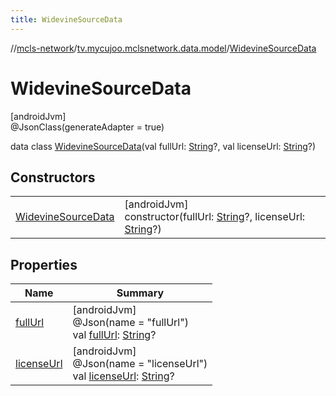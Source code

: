 ```yaml
---
title: WidevineSourceData
---
```

//[mcls-network](../../../index.html)/[tv.mycujoo.mclsnetwork.data.model](../index.html)/[WidevineSourceData](index.html)



# WidevineSourceData



[androidJvm]\
@JsonClass(generateAdapter = true)



data class [WidevineSourceData](index.html)(val fullUrl: [String](https://kotlinlang.org/api/latest/jvm/stdlib/kotlin/-string/index.html)?, val licenseUrl: [String](https://kotlinlang.org/api/latest/jvm/stdlib/kotlin/-string/index.html)?)



## Constructors


| | |
|---|---|
| [WidevineSourceData](-widevine-source-data.html) | [androidJvm]<br>constructor(fullUrl: [String](https://kotlinlang.org/api/latest/jvm/stdlib/kotlin/-string/index.html)?, licenseUrl: [String](https://kotlinlang.org/api/latest/jvm/stdlib/kotlin/-string/index.html)?) |


## Properties


| Name | Summary |
|---|---|
| [fullUrl](full-url.html) | [androidJvm]<br>@Json(name = &quot;fullUrl&quot;)<br>val [fullUrl](full-url.html): [String](https://kotlinlang.org/api/latest/jvm/stdlib/kotlin/-string/index.html)? |
| [licenseUrl](license-url.html) | [androidJvm]<br>@Json(name = &quot;licenseUrl&quot;)<br>val [licenseUrl](license-url.html): [String](https://kotlinlang.org/api/latest/jvm/stdlib/kotlin/-string/index.html)? |


